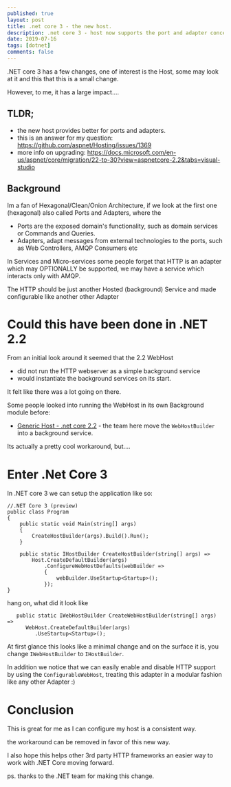 ```yaml
---
published: true
layout: post
title: .net core 3 - the new host.
description: .net core 3 - host now supports the port and adapter concept
date: 2019-07-16
tags: [dotnet]
comments: false
---
```


.NET core 3 has a few changes, one of interest is the Host, some may look at it and this that this is a small change.

However, to me, it has a large impact.... 

## TLDR;

- the new host provides better for ports and adapters.
- this is an answer for my question: https://github.com/aspnet/Hosting/issues/1369
- more info on upgrading: https://docs.microsoft.com/en-us/aspnet/core/migration/22-to-30?view=aspnetcore-2.2&tabs=visual-studio

## Background

Im a fan of Hexagonal/Clean/Onion Architecture, if we look at the first one (hexagonal) also called Ports and Adapters, where the

- Ports are the exposed domain's functionality, such as domain services or Commands and Queries.
- Adapters, adapt messages from external technologies to the ports, such as Web Controllers, AMQP Consumers etc

In Services and Micro-services some people forget that HTTP is an adapter which may OPTIONALLY be supported, we may have a service which interacts only with AMQP.

The HTTP should be just another Hosted (background) Service and made configurable like another other Adapter

# Could this have been done in .NET 2.2

From an initial look around it seemed that the 2.2 WebHost 

- did not run the HTTP webserver as a simple background service
- would instantiate the background services on its start.

It felt like there was a lot going on there.

Some people looked into running the WebHost in its own Background module before:

- [Generic Host - .net core 2.2](https://dev.to/jeikabu/microservice-based-application-with-aspnet-core-generic-host-cel) - the team here move the ```WebHostBuilder``` into a background service.

Its actually a pretty cool workaround, but....

# Enter .Net Core 3

In .NET core 3 we can setup the application like so:

```
//.NET Core 3 (preview)
public class Program
{
    public static void Main(string[] args)
    {
        CreateHostBuilder(args).Build().Run();
    }

    public static IHostBuilder CreateHostBuilder(string[] args) =>
        Host.CreateDefaultBuilder(args)
            .ConfigureWebHostDefaults(webBuilder =>
            {
                webBuilder.UseStartup<Startup>();
            });
}
```

hang on, what did it look like

```
   public static IWebHostBuilder CreateWebHostBuilder(string[] args) =>
      WebHost.CreateDefaultBuilder(args)
         .UseStartup<Startup>();
```

At first glance this looks like a minimal change and on the surface it is, you change ```IWebHostBuilder``` to ```IHostBuilder```.

In addition we notice that we can easily enable and disable HTTP support  by using the ```ConfigurableWebHost```, treating this adapter in a modular fashion like any other Adapter :)



# Conclusion

This is great for me as I can configure my host is a consistent way.

the workaround can be removed in favor of this new way.

I also hope this helps other 3rd party HTTP frameworks an easier way to work with .NET Core moving forward.

ps. thanks to the .NET team for making this change.